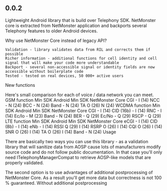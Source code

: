 ## 0.0.2

Lightweight Android library that is build over Telephony SDK. NetMonster core is extracted from NetMonster application and backports several Telephony features to older Android devices.

Why use NetMonster Core instead of legacy API?

    Validation - library validates data from RIL and corrects them if possible
    Richer information - additional functions for cell identity and cell signal that will make your code more understandable
    Backport - several non-accessible signal or identity fields are now accessible without boilerplate code
    Tested - tested on real devices, 50 000+ active users

New functions

Here's small comparison for each of voice / data network you can meet.
GSM
function 	Min SDK Android 	Min SDK NetMonster Core
CGI 	- 	I (14)
NCC 	- 	N (24)
BCC 	- 	N (24)
Band 	- 	N (24)
TA 	O (26) 	N (24)
WCDMA
function 	Min SDK Android 	Min SDK NetMonster Core
CGI 	- 	I (14)
CID (16b) 	- 	I (14)
RNC 	- 	I (14)
Ec/Io 	- 	M (23)
Band 	- 	N (24)
BER 	- 	Q (29)
Ec/No 	- 	Q (29)
RSCP 	- 	Q (29)
LTE
function 	Min SDK Android 	Min SDK NetMonster Core
eCGI 	- 	I (14)
CID (8b) 	- 	I (14)
eNb 	- 	I (14)
RSSI 	Q (29) 	I (14)
RSRP 	O (26) 	I (14)
CQI 	O (26) 	I (14)
SNR 	O (26) 	I (14)
TA 	O (26) 	I (14)
Band 	- 	N (24)
Usage

There are basically two ways you can use this library - as a validation library that will sanitize data from AOSP cause lots of manufacturers modify source code and do not follow public documentation. In that case you'll only need ITelephonyManagerCompat to retrieve AOSP-like models that are properly validated.

The second option is to use advantages of additional postprocessing of NetMonster Core. As a result you'll get more data but correctness is not 100 % guaranteed.
Without additional postprocessing